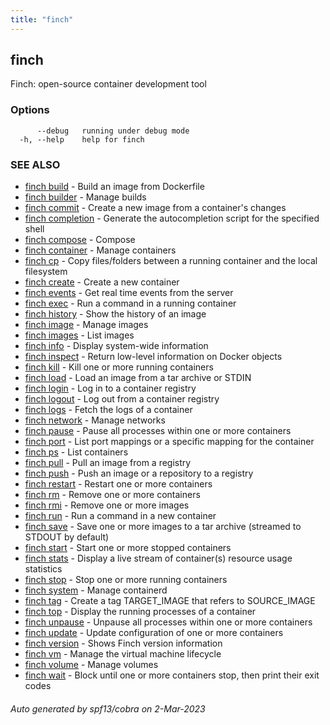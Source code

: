 ```yaml
---
title: "finch"
---
```

## finch

Finch: open-source container development tool

### Options

```
      --debug   running under debug mode
  -h, --help    help for finch
```

### SEE ALSO

* [finch build](../finch_build/)	 - Build an image from Dockerfile
* [finch builder](../finch_builder/)	 - Manage builds
* [finch commit](../finch_commit/)	 - Create a new image from a container's changes
* [finch completion](../finch_completion/)	 - Generate the autocompletion script for the specified shell
* [finch compose](../finch_compose/)	 - Compose
* [finch container](../finch_container/)	 - Manage containers
* [finch cp](../finch_cp/)	 - Copy files/folders between a running container and the local filesystem
* [finch create](../finch_create/)	 - Create a new container
* [finch events](../finch_events/)	 - Get real time events from the server
* [finch exec](../finch_exec/)	 - Run a command in a running container
* [finch history](../finch_history/)	 - Show the history of an image
* [finch image](../finch_image/)	 - Manage images
* [finch images](../finch_images/)	 - List images
* [finch info](../finch_info/)	 - Display system-wide information
* [finch inspect](../finch_inspect/)	 - Return low-level information on Docker objects
* [finch kill](../finch_kill/)	 - Kill one or more running containers
* [finch load](../finch_load/)	 - Load an image from a tar archive or STDIN
* [finch login](../finch_login/)	 - Log in to a container registry
* [finch logout](../finch_logout/)	 - Log out from a container registry
* [finch logs](../finch_logs/)	 - Fetch the logs of a container
* [finch network](../finch_network/)	 - Manage networks
* [finch pause](../finch_pause/)	 - Pause all processes within one or more containers
* [finch port](../finch_port/)	 - List port mappings or a specific mapping for the container
* [finch ps](../finch_ps/)	 - List containers
* [finch pull](../finch_pull/)	 - Pull an image from a registry
* [finch push](../finch_push/)	 - Push an image or a repository to a registry
* [finch restart](../finch_restart/)	 - Restart one or more containers
* [finch rm](../finch_rm/)	 - Remove one or more containers
* [finch rmi](../finch_rmi/)	 - Remove one or more images
* [finch run](../finch_run/)	 - Run a command in a new container
* [finch save](../finch_save/)	 - Save one or more images to a tar archive (streamed to STDOUT by default)
* [finch start](../finch_start/)	 - Start one or more stopped containers
* [finch stats](../finch_stats/)	 - Display a live stream of container(s) resource usage statistics
* [finch stop](../finch_stop/)	 - Stop one or more running containers
* [finch system](../finch_system/)	 - Manage containerd
* [finch tag](../finch_tag/)	 - Create a tag TARGET_IMAGE that refers to SOURCE_IMAGE
* [finch top](../finch_top/)	 - Display the running processes of a container
* [finch unpause](../finch_unpause/)	 - Unpause all processes within one or more containers
* [finch update](../finch_update/)	 - Update configuration of one or more containers
* [finch version](../finch_version/)	 - Shows Finch version information
* [finch vm](../finch_vm/)	 - Manage the virtual machine lifecycle
* [finch volume](../finch_volume/)	 - Manage volumes
* [finch wait](../finch_wait/)	 - Block until one or more containers stop, then print their exit codes

###### Auto generated by spf13/cobra on 2-Mar-2023
